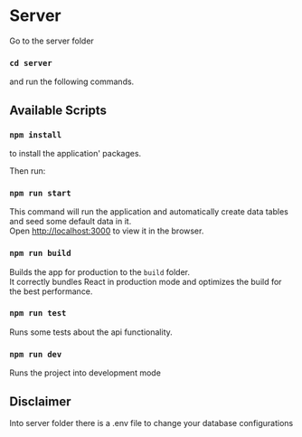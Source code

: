 # Server

Go to the server folder

### `cd server`

and run the following commands.

## Available Scripts

### `npm install`

to install the application' packages.

Then run:

### `npm run start`

This command will run the application and automatically create data tables and seed some default data in it.\
Open [http://localhost:3000](http://localhost:3000) to view it in the browser.

### `npm run build`

Builds the app for production to the `build` folder.\
It correctly bundles React in production mode and optimizes the build for the best performance.

### `npm run test`

Runs some tests about the api functionality.

### `npm run dev`

Runs the project into development mode

## Disclaimer

Into  server folder there is a .env file to change your database configurations